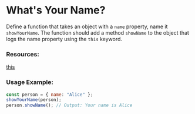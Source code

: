 # What's Your Name?

Define a function that takes an object with a `name` property, name it `showYourName`. The function should add a method `showName` to the object that logs the name property using the `this` keyword.

### Resources:

[this](https://developer.mozilla.org/en-US/docs/Web/JavaScript/Reference/Operators/this)

### Usage Example:

```js
const person = { name: "Alice" };
showYourName(person);
person.showName(); // Output: Your name is Alice
```

